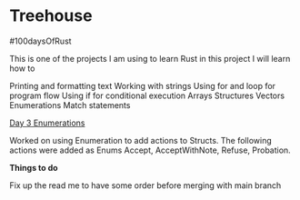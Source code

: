 # Treehouse

#100daysOfRust 

This is one of the projects I am using to learn Rust in this project I will learn how to 



Printing and formatting text
Working with strings
Using for and loop for program flow
Using if for conditional execution
Arrays
Structures
Vectors
Enumerations
Match statements


[Day 3 Enumerations](https://github.com/devonartis/Treehouse/tree/day3-enumerations)

Worked on using Enumeration to add actions to Structs.
The following actions were added as Enums Accept, AcceptWithNote, Refuse, Probation.

**Things to do**

Fix up the read me to have some order before merging with main branch




